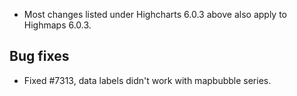 - Most changes listed under Highcharts 6.0.3 above also apply to Highmaps 6.0.3.
## Bug fixes 
- Fixed #7313, data labels didn't work with mapbubble series.